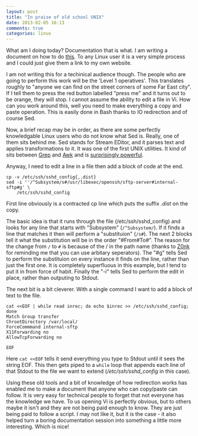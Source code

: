 ```yaml
---
layout: post
title: "In praise of old school UNIX"
date: 2013-02-05 16:13
comments: true
categories: linux
---
```

What am I doing today? Documentation that is what. I am writing a document on how to do [this](http://www.chriscowley.me.uk/blog/2012/11/19/sftp-chroot-on-centos/). To any Linux user it is a very simple process and I could just give them a link to my own website.
<!--more-->

I am not writing this for a techinical audience though. The people who are going to perform this work will be the 'Level 1 operatives'. This translates roughly to "anyone we can find on the street corners of some Far East city". If I tell them to press the red button labelled "press me" and it turns out to be orange, they will stop. I cannot assume the ability to edit a file in Vi. How can you work around this, well you need to make everything a copy and paste operation. This is easily done in Bash thanks to IO redirection and of course Sed.

Now, a brief recap may be in order, as there are some perfectly knowledgable Linux users who do not know what Sed is. Really, one of them sits behind me. Sed stands for Stream EDitor, and it parses text and applies transformations to it. It was one of the first UNIX utilities. It kind of sits between [Grep](https://en.wikipedia.org/wiki/Grep) and [Awk](https://en.wikipedia.org/wiki/AWK_programming_language) and is [surprisingly powerful](http://uuner.doslash.org/forfun/).

Anyway, I need to edit a line in a file then add a block of code at the end.

```
cp -v /etc/ssh/sshd_config{,.dist}
sed -i ''/^Subsystem/s#/usr/libexec/openssh/sftp-server#internal-sftp#g' \ 
    /etc/ssh/sshd_config
```

First line obviously is a contracted cp line which puts the suffix *.dist* on the copy.

The basic idea is that it runs through the file (/etc/ssh/sshd_config) and looks for any line that starts with "Subsystem" (`/^Subsystem/`). If it finds a line that matches it then will perform a "substituion" (`/s#`). The next 2 blocks tell it what the substitution will be in the order "#From#To#". The reason for  the change from `/` to `#` is because of the / in the path name (thanks to [Z0nk](http://www.reddit.com/user/z0nk)  for reminding me that you can use arbitary seperators). The "#g" tells Sed to perform the substituion on every instance it finds on the line, rather than just the first one. It is completely superfluous in this example, but I tend to put it in from force of habit. Finally the "-i" tells Sed to perform the edit in place, rather than outputing to Stdout.

The next bit is a bit cleverer. With a single command I want to add a block of text to the file.

```
cat <<EOF | while read inrec; do echo $inrec >> /etc/ssh/sshd_config; done
Match Group transfer
ChrootDirectory /var/local/
ForceCommmand internal-sftp
X11Forwarding no
AllowTcpForwarding no

EOF
```

Here `cat <<EOF` tells it send everything you type to Stdout until it sees the string EOF. This then gets piped to a `while` loop that appends each line of that Stdout to the file we want to extend (_/etc/ssh/sshd_config_ in this case).

Using these old tools and a bit of knowledge of how redirection works has enabled me to make a document that anyone who can copy/paste can follow. It is very easy for technical people to forget that not everyone has the knowledge we have. To us opening Vi is perfectly obvious, but to others maybe it isn't and they are not being paid enough to know. They are just being paid to follow a script. I may not like it, but it is the case - it also helped turn a boring documentation session into something a little more interesting. Which is nice!

